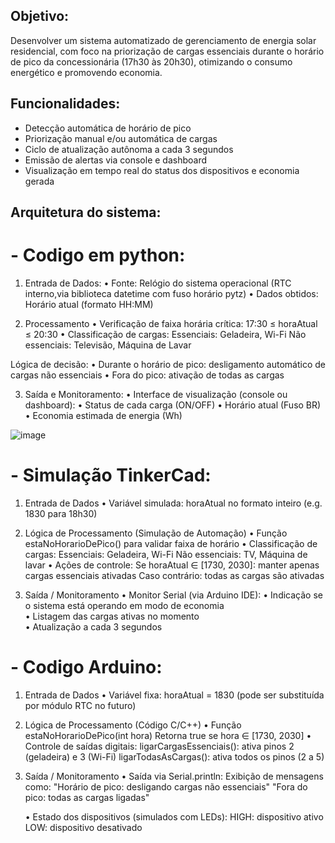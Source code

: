## Objetivo:
Desenvolver um sistema automatizado de gerenciamento de energia solar residencial, com foco na priorização de cargas essenciais durante o horário de pico da concessionária (17h30 às 20h30), otimizando o consumo energético e promovendo economia.

## Funcionalidades:
- Detecção automática de horário de pico
- Priorização manual e/ou automática de cargas
- Ciclo de atualização autônoma a cada 3 segundos
- Emissão de alertas via console e dashboard
- Visualização em tempo real do status dos dispositivos e economia gerada

## Arquitetura do sistema:
# - Codigo em python:
1. Entrada de Dados:
  • Fonte: Relógio do sistema operacional (RTC interno,via biblioteca datetime com fuso horário pytz)
  • Dados obtidos: Horário atual (formato HH:MM)

2. Processamento
  • Verificação de faixa horária crítica: 17:30 ≤ horaAtual ≤ 20:30
  • Classificação de cargas:
    Essenciais: Geladeira, Wi-Fi
    Não essenciais: Televisão, Máquina de Lavar

Lógica de decisão:
  • Durante o horário de pico: desligamento automático de cargas não essenciais
  • Fora do pico: ativação de todas as cargas

3. Saída e Monitoramento:
  • Interface de visualização (console ou dashboard):
  • Status de cada carga (ON/OFF)
  • Horário atual (Fuso BR)
  • Economia estimada de energia (Wh)

![image](https://github.com/user-attachments/assets/1d47954e-9eb9-45e8-9153-5bd6f4a7f0f8)


# - Simulação TinkerCad:
 1. Entrada de Dados
  • Variável simulada: horaAtual no formato inteiro (e.g. 1830 para 18h30)

 2. Lógica de Processamento (Simulação de Automação)
  • Função estaNoHorarioDePico() para validar faixa de horário
  • Classificação de cargas:
      Essenciais: Geladeira, Wi-Fi
      Não essenciais: TV, Máquina de lavar
  • Ações de controle:
      Se horaAtual ∈ [1730, 2030]: manter apenas cargas essenciais ativadas
      Caso contrário: todas as cargas são ativadas	

3. Saída / Monitoramento
   • Monitor Serial (via Arduino IDE):
   • Indicação se o sistema está operando em modo de economia	
   • Listagem das cargas ativas no momento	
   • Atualização a cada 3 segundos	

 # - Codigo Arduino:
 1. Entrada de Dados
   • Variável fixa: horaAtual = 1830 (pode ser substituída por módulo RTC no futuro)
    
2. Lógica de Processamento (Código C/C++)
   • Função estaNoHorarioDePico(int hora)
        Retorna true se hora ∈ [1730, 2030]
   • Controle de saídas digitais:
	ligarCargasEssenciais(): ativa pinos 2 (geladeira) e 3 (Wi-Fi)
        ligarTodasAsCargas(): ativa todos os pinos (2 a 5)

3. Saída / Monitoramento
    • Saída via Serial.println:
        Exibição de mensagens como:
        "Horário de pico: desligando cargas não essenciais"
        "Fora do pico: todas as cargas ligadas"

    • Estado dos dispositivos (simulados com LEDs):
       HIGH: dispositivo ativo
       LOW: dispositivo desativado
